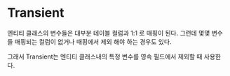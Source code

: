 # Transient
엔티티 클래스의 변수들은 대부분 테이블 컬럼과 1:1 로 매핑이 된다. 그런데 몇몇 변수들 매핑되는 컬럼이 없거나 매핑에서 제외 해야 하는 경우도 있다.

그래서 Transient는 엔티티 클래스내의 특정 변수를 영속 필드에서 제외할 때 사용한다.

